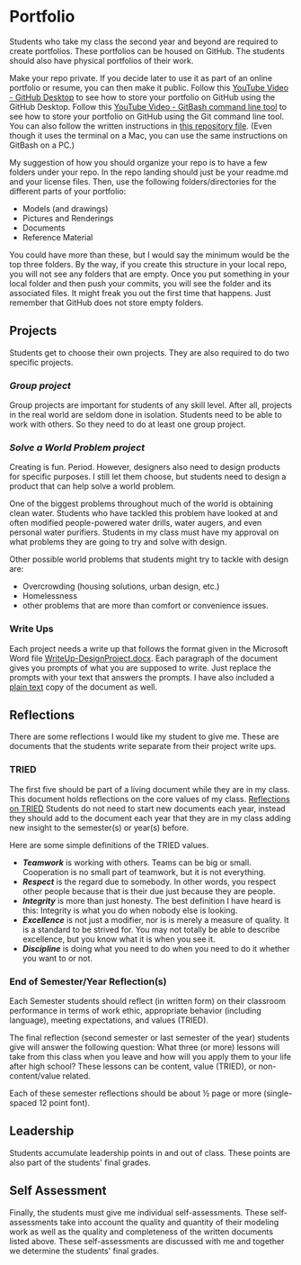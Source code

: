 # Portfolio
Students who take my class the second year and beyond are required to create portfolios.  These portfolios can be housed on GitHub.  The students should also have physical portfolios of their work.

Make your repo private.  If you decide later to use it as part of an online portfolio or resume, you can then make it public.  Follow this [YouTube Video - GitHub Desktop](https://youtu.be/Xjs3wY2LxXA) to see how to store your portfolio on GitHub using the GitHub Desktop.  Follow this [YouTube Video - GitBash command line tool](https://www.youtube.com/watch?v=l9rcfkhii9M&feature=youtu.be) to see how to store your portfolio on GitHub using the Git command line tool.  You can also follow the written instructions in [this repository file](https://github.com/MichaelTMiyoshi/BoidsSimulation/blob/master/TerminalGit.md).  (Even though it uses the terminal on a Mac, you can use the same instructions on GitBash on a PC.)

My suggestion of how you should organize your repo is to have a few folders under your repo.  In the repo landing should just be your readme.md and your license files.  Then, use the following folders/directories for the different parts of your portfolio:

* Models (and drawings)
* Pictures and Renderings
* Documents
* Reference Material

You could have more than these, but I would say the minimum would be the top three folders.  By the way, if you create this structure in your local repo, you will not see any folders that are empty.  Once you put something in your local folder and then push your commits, you will see the folder and its associated files.  It might freak you out the first time that happens.  Just remember that GitHub does not store empty folders.

## Projects
Students get to choose their own projects.  They are also required to do two specific projects.

### *Group project*
Group projects are important for students of any skill level.  After all, projects in the real world are seldom done in isolation.  Students need to be able to work with others.  So they need to do at least one group project.

### *Solve a World Problem project*
Creating is fun.  Period.  However, designers also need to design products for specific purposes.  I still let them choose, but students need to design a product that can help solve a world problem.  

One of the biggest problems throughout much of the world is obtaining clean water.  Students who have tackled this problem have looked at and often modified people-powered water drills, water augers, and even personal water purifiers.  Students in my class must have my approval on what problems they are going to try and solve with design.

Other possible world problems that students might try to tackle with design are:
* Overcrowding (housing solutions, urban design, etc.)
* Homelessness
* other problems that are more than comfort or convenience issues.

### Write Ups
Each project needs a write up that follows the format given in the Microsoft Word file [WriteUp-DesignProject.docx](https://github.com/MichaelTMiyoshi/DesignWithMiyoshi/blob/master/Portfolio/WriteUp-DesignProject.docx).  Each paragraph of the document gives you prompts of what you are supposed to write.  Just replace the prompts with your text that answers the prompts.  I have also included a [plain text](https://github.com/MichaelTMiyoshi/DesignWithMiyoshi/blob/master/Portfolio/WriteUp-DesignProject.txt) copy of the document as well.

## Reflections
There are some reflections I would like my student to give me.  These are documents that the students write separate from their project write ups.

### TRIED
The first five should be part of a living document while they are in my class.  This document holds reflections on the core values of my class.  [Reflections on TRIED](https://github.com/MichaelTMiyoshi/DesignWithMiyoshi/blob/master/Portfolio/Reflections-TRIED.md)  Students do not need to start new documents each year, instead they should add to the document each year that they are in my class adding new insight to the semester(s) or year(s) before.

Here are some simple definitions of the TRIED values.

* **_Teamwork_** is working with others. Teams can be big or small. Cooperation is no small part of teamwork, but it is not everything.
* **_Respect_** is the regard due to somebody. In other words, you respect other people because that is their due just because they are people.
* **_Integrity_** is more than just honesty. The best definition I have heard is this: Integrity is what you do when nobody else is looking.
* **_Excellence_** is not just a modifier, nor is is merely a measure of quality. It is a standard to be strived for.  You may not totally be able to describe excellence, but you know what it is when you see it.
* **_Discipline_** is doing what you need to do when you need to do it whether you want to or not.

### End of Semester/Year Reflection(s)
Each Semester students should reflect (in written form) on their classroom performance in terms of work ethic, appropriate behavior (including language), meeting expectations, and values (TRIED).

The final reflection (second semester or last semester of the year) students give will answer the following question: What three (or more) lessons will take from this class when you leave and how will you apply them to your life after high school?  These lessons can be content, value (TRIED), or non-content/value related.  

Each of these semester reflections should be about ½ page or more (single-spaced 12 point font).

## Leadership
Students accumulate leadership points in and out of class.  These points are also part of the students' final grades.

## Self Assessment
Finally, the students must give me individual self-assessments.  These self-assessments take into account the quality and quantity of their modeling work as well as the quality and completeness of the written documents listed above.  These self-assessments are discussed with me and together we determine the students' final grades.
